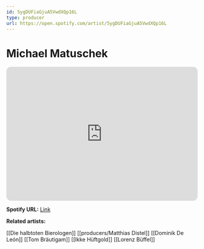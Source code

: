 ```yaml
---
id: 5ygDUFiaGjuA5VwdXQp16L
type: producer
url: https://open.spotify.com/artist/5ygDUFiaGjuA5VwdXQp16L
---
```

# Michael Matuschek

<iframe style="border-radius:12px" src="https://open.spotify.com/embed/artist/5ygDUFiaGjuA5VwdXQp16L" width="100%" height="352" frameBorder="0" allowfullscreen="" allow="autoplay; clipboard-write; encrypted-media; fullscreen; picture-in-picture" loading="lazy"></iframe>

**Spotify URL:** [Link](https://open.spotify.com/artist/5ygDUFiaGjuA5VwdXQp16L)

**Related artists:**

[[Die halbtoten Bierologen]]
[[producers/Matthias Distel]]
[[Dominik De León]]
[[Tom Bräutigam]]
[[Ikke Hüftgold]]
[[Lorenz Büffel]]
